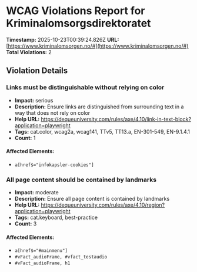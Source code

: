 # WCAG Violations Report for Kriminalomsorgsdirektoratet

**Timestamp:** 2025-10-23T00:39:24.826Z
**URL:** [https://www.kriminalomsorgen.no/#](https://www.kriminalomsorgen.no/#)
**Total Violations:** 2

## Violation Details

### Links must be distinguishable without relying on color

- **Impact:** serious
- **Description:** Ensure links are distinguished from surrounding text in a way that does not rely on color
- **Help URL:** https://dequeuniversity.com/rules/axe/4.10/link-in-text-block?application=playwright
- **Tags:** cat.color, wcag2a, wcag141, TTv5, TT13.a, EN-301-549, EN-9.1.4.1
- **Count:** 1

#### Affected Elements:

- `a[href$="infokapsler-cookies"]`

### All page content should be contained by landmarks

- **Impact:** moderate
- **Description:** Ensure all page content is contained by landmarks
- **Help URL:** https://dequeuniversity.com/rules/axe/4.10/region?application=playwright
- **Tags:** cat.keyboard, best-practice
- **Count:** 3

#### Affected Elements:

- `a[href$="#mainmenu"]`
- `#vFact_audioFrame, #vfact_testaudio`
- `#vFact_audioFrame, h1`
